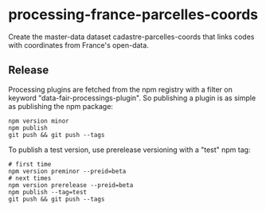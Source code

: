 # processing-france-parcelles-coords

Create the master-data dataset cadastre-parcelles-coords that links codes with coordinates from France's open-data.

## Release

Processing plugins are fetched from the npm registry with a filter on keyword "data-fair-processings-plugin". So publishing a plugin is as simple as publishing the npm package:

```
npm version minor
npm publish
git push && git push --tags
```

To publish a test version, use prerelease versioning with a "test" npm tag:

```
# first time
npm version preminor --preid=beta
# next times
npm version prerelease --preid=beta
npm publish --tag=test
git push && git push --tags